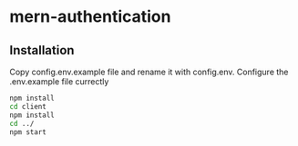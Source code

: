 # mern-authentication

## Installation

Copy config.env.example file and rename it with config.env. Configure the .env.example file currectly

```sh
npm install
cd client
npm install
cd ../
npm start
```

